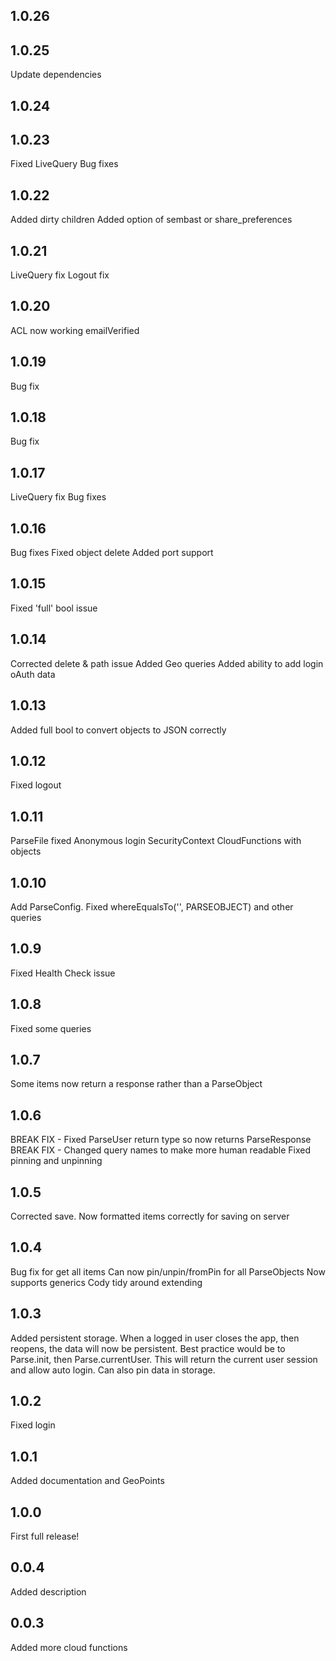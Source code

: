 ## 1.0.26

## 1.0.25
Update dependencies

## 1.0.24

## 1.0.23
Fixed LiveQuery
Bug fixes

## 1.0.22
Added dirty children
Added option of sembast or share_preferences 

## 1.0.21
LiveQuery fix
Logout fix

## 1.0.20
ACL now working
emailVerified

## 1.0.19
Bug fix

## 1.0.18
Bug fix

## 1.0.17
LiveQuery fix 
Bug fixes

## 1.0.16
Bug fixes
Fixed object delete
Added port support

## 1.0.15
Fixed 'full' bool issue

## 1.0.14
Corrected delete & path issue
Added Geo queries
Added ability to add login oAuth data

## 1.0.13
Added full bool to convert objects to JSON correctly

## 1.0.12
Fixed logout

## 1.0.11
ParseFile fixed
Anonymous login
SecurityContext
CloudFunctions with objects

## 1.0.10
Add ParseConfig.
Fixed whereEqualsTo('', PARSEOBJECT) and other queries

## 1.0.9
Fixed Health Check issue

## 1.0.8
Fixed some queries

## 1.0.7

Some items now return a response rather than a ParseObject

## 1.0.6

BREAK FIX - Fixed ParseUser return type so now returns ParseResponse
BREAK FIX - Changed query names to make more human readable
Fixed pinning and unpinning

## 1.0.5

Corrected save. Now formatted items correctly for saving on server

## 1.0.4

Bug fix for get all items
Can now pin/unpin/fromPin for all ParseObjects
Now supports generics
Cody tidy around extending

## 1.0.3

Added persistent storage. When a logged in user closes the app, then reopens, the data
will now be persistent. Best practice would be to Parse.init, then Parse.currentUser. This
will return the current user session and allow auto login. Can also pin data in storage.

## 1.0.2

Fixed login

## 1.0.1

Added documentation and GeoPoints

## 1.0.0

First full release!

## 0.0.4

Added description

## 0.0.3

Added more cloud functions
